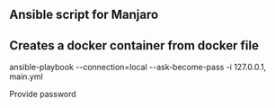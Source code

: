 ## Ansible script for Manjaro
## Creates a docker container from docker file
ansible-playbook --connection=local --ask-become-pass -i 127.0.0.1, main.yml

Provide password
